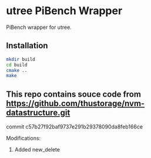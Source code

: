 # utree PiBench Wrapper

PiBench wrapper for utree.

## Installation
```bash
mkdir build
cd build 
cmake ..
make
```


## This repo contains souce code from https://github.com/thustorage/nvm-datastructure.git 
commit c57b27f92baf9737e291b29378090da8feb166ce

Modifications:
1. Added new_delete



